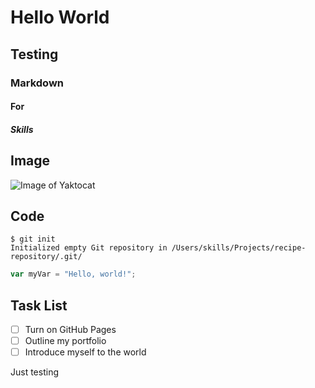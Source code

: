 # Hello World
## Testing
### Markdown
#### For
##### Skills


## Image

![Image of Yaktocat](https://octodex.github.com/images/yaktocat.png)

## Code

```
$ git init
Initialized empty Git repository in /Users/skills/Projects/recipe-repository/.git/
```

``` javascript
var myVar = "Hello, world!";
```

## Task List

- [ ] Turn on GitHub Pages
- [ ] Outline my portfolio
- [ ] Introduce myself to the world

Just testing
